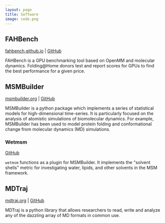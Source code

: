 ```yaml
---
layout: page
title: Software
image: code.png
---
```


## FAHBench

[fahbench.github.io](https://fahbench.github.io/) |
[GitHub](https://github.com/fahbench/fahbench/)

FAHBench is a GPU benchmarking tool based on OpenMM and molecular
dynamics. Folding@Home donors test and report scores for GPUs to find
the best performance for a given price.

## MSMBuilder

[msmbuilder.org](http://msmbuilder.org) |
[GitHub](https://github.com/msmbuilder/msmbuilder)

MSMBuilder is a python package which implements a series of
statistical models for high-dimensional time-series. It is
particularly focused on the analysis of atomistic simulations of
biomolecular dynamics. For example, MSMBuilder has been used to model
protein folding and conformational change from molecular dynamics (MD)
simulations.


### Wetmsm

[GitHub](https://github.com/mpharrigan/wetmsm)

`wetmsm` functions as a plugin for MSMBuilder. It implements the
"solvent shells" metric for investigating water, lipids, and other
solvents in the MSM framework. 

## MDTraj

[mdtraj.org](http://mdtraj.org) |
[GitHub](https://github.com/mdtraj/mdtraj)

MDTraj is a python library that allows researchers to read, write and
analyze any of the dazzling array of MD formats in common use.

<!--
vim: tw=70
-->
